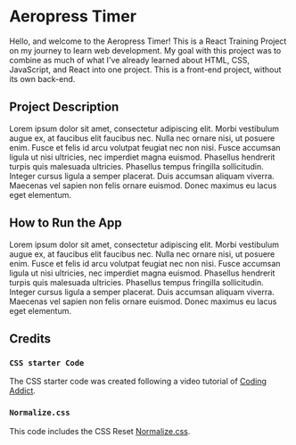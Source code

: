 # Aeropress Timer

Hello, and welcome to the Aeropress Timer! This is a React Training Project on my journey to learn web development. My goal with this project was to combine as much of what I've already learned about HTML, CSS, JavaScript, and React into one project. This is a front-end project, without its own back-end. 

## Project Description
Lorem ipsum dolor sit amet, consectetur adipiscing elit. Morbi vestibulum augue ex, at faucibus elit faucibus nec. Nulla nec ornare nisi, ut posuere enim. Fusce et felis id arcu volutpat feugiat nec non nisi. Fusce accumsan ligula ut nisi ultricies, nec imperdiet magna euismod. Phasellus hendrerit turpis quis malesuada ultricies. Phasellus tempus fringilla sollicitudin. Integer cursus ligula a semper placerat. Duis accumsan aliquam viverra. Maecenas vel sapien non felis ornare euismod. Donec maximus eu lacus eget elementum.

## How to Run the App
Lorem ipsum dolor sit amet, consectetur adipiscing elit. Morbi vestibulum augue ex, at faucibus elit faucibus nec. Nulla nec ornare nisi, ut posuere enim. Fusce et felis id arcu volutpat feugiat nec non nisi. Fusce accumsan ligula ut nisi ultricies, nec imperdiet magna euismod. Phasellus hendrerit turpis quis malesuada ultricies. Phasellus tempus fringilla sollicitudin. Integer cursus ligula a semper placerat. Duis accumsan aliquam viverra. Maecenas vel sapien non felis ornare euismod. Donec maximus eu lacus eget elementum.

## Credits

### `CSS starter Code`
The CSS starter code was created following a video tutorial of [Coding Addict](https://www.youtube.com/watch?v=UDdyGNlQK5w). 

### `Normalize.css`
This code includes the CSS Reset [Normalize.css](https://necolas.github.io/normalize.css/).